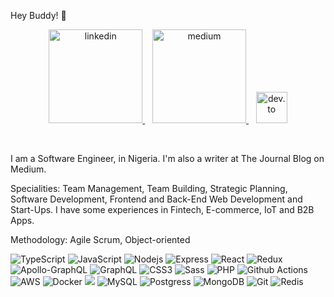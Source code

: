 Hey Buddy! 👋

<p align="center">
  <a href="https://www.linkedin.com/in/weezykon/" target="_new">
    <img src="https://content.linkedin.com/content/dam/me/business/en-us/amp/brand-site/v2/bg/LI-Logo.svg.original.svg" alt="linkedin" width="150px" />
  </a>
  &nbsp;&nbsp;
  <a href="https://medium.com/@weezykon" target="_new">
    <img src="https://ucbd382d867eda2285bc3724c2e9.previews.dropboxusercontent.com/p/thumb/ABxzcRa1Io9OepWpXWksNIfuSVFU83Oz4QMjJWNz2VxXXLMnrdQXmih2XJ59-MjYABlvS1O4i7cWw80E5i9tAJdeSQFZXt7wjUDOL42YWUMXc7sweGhSpTjnK_gKmUkl3KdJf82qTSqCU912d7ekG-SgbwtU-221N0WwgcEKVCvGRbKDeBDmILNG3aLrcGlGCehEZwRDBYk2GGYW2z7WvtunV266hGU2bH3sTQChf0fgUk-UCUPxIny6ShPo6RKKO9kbyoaa7WNK9W0pc0zf86TYhlPHv4GZKDEHUjMRVNQJMU2b3crFp3NAALQ6NVnGJbL7aFv3rDpQBdjfbbQ4QhKVdaiY7av9Wk3dgDaC4kp0PPzO0gwW4X82d42gy7dii9Pa_1eluP0lRzgrQEGA8e6STwcv9hnc0b23-Jc8A7tl3cW_BwfYdaW7hxkutbSbh-97TeFhFtkMZOY7A8DlhWZIo2roqnSIEuVDcJZc6ABW6GvtLGlZM2gPGRZ1BZk1FNtO3YQzv_7dQYKIJeqvhPSXUxuz853UfjfkGP84HoFFJZwz6WLDwiQMwbny7OyTpkZYZocKT-pnSxGViQgpteEteXzQbx4DSLtouo2VLQ_NpQA6J6sC1S1O9P-I4Qv3XmypMsrssItlLC3LoxjZlaW9k5F1nKP0mADsndTSv0L8Fk-qrseIU37dGagf1rKklwxQi-46M9zKGpLt_YuFPgRn43b9ZeZK3qUJx0An_gzfT8d_8sXmcjl0ly-qfXFy3qy4r5VvtdOtoY93jmdGTxjBlpazM5ap-YkzTL1VfxASM_ZXLcL2wtOohb6BCieP_vI7_3Q40Aszcpn2E1K9aUIr8sIKIhLQ7t_iPS9HthE3vLUM-K7xgxegLJ0TaAI8xUSaQff5WF1pDSijPXGiIoibPMoT3J-cJnOjajEKnbznFRuq0DFvVkDP17G4Aga_eDIxf0bJImuG_zMdkSYXHGOZWux8pG38vLoRhiBl-SgUsNw1asxZLzZ8cN9PCzMmUqyc9zXugZ8yJZhHH0Gz2laAD-xC42XNWkUsWkvOW5-3S-3DIyR6fxNcBbXnKeOeZ2IYAHpgbmgMVtyotOSk8KIA4H5mPb-GGEyTnK_F-fwBXXjMK3xpx8akTLgtpb4Ngw_8435Mg-Wa88mv_lkpmScRw2NWpicmUj9NujVWZDoNVYKJt-NnWrZ5ym7WbuGu38XjwHb4z2gccUcYrJzd8aF_YdiGGk56_fy73DYqMG1xppXuRt5sJKmRK9vKygkeuhQ/p.png" alt="medium" width="150px" />
  </a>
  &nbsp;&nbsp;
  <a href="https://dev.to/weezykon" target="_new">
    <img src="https://d2fltix0v2e0sb.cloudfront.net/dev-black.png" alt="dev.to" width="50px" />
  </a>
</p>
<br/>

I am a Software Engineer, in Nigeria. I'm also a writer at The Journal Blog on Medium.

Specialities: Team Management, Team Building, Strategic Planning, Software Development, Frontend and Back-End Web Development and Start-Ups. I have some experiences in Fintech, E-commerce, IoT and B2B Apps.

Methodology: Agile Scrum, Object-oriented 


<p>
<!-- <img align="left" src="https://github-readme-stats.vercel.app/api/top-langs/?username=weezykon&count_private=true&langs_count=6&hide=php,roff,css,html,HTML,JavaScript,TSQL,Hack&langs_count=8&layout=compact&theme=dark"/> -->
  <img alt="TypeScript" src="https://img.shields.io/badge/typescript%20-%23007ACC.svg?&style=for-the-badge&logo=typescript&logoColor=white" />   
  <img alt="JavaScript" src="https://img.shields.io/badge/javascript%20-%23007ACC.svg?&style=for-the-badge&logo=javascript&logoColor=white" />   
<img alt="Nodejs" src="https://img.shields.io/badge/node.js%20-%2343853D.svg?&style=for-the-badge&logo=node.js&logoColor=white" />   
<img alt="Express" src="https://img.shields.io/badge/express.js%20-%23404d59.svg?&style=for-the-badge" />   
<img alt="React" src="https://img.shields.io/badge/react%20-%2320232a.svg?&style=for-the-badge&logo=react&logoColor=%2361DAFB" /> 
<img alt="Redux" src="https://img.shields.io/badge/redux-%23593d88.svg?style=for-the-badge&logo=redux&logoColor=white"/>  

<img alt="Apollo-GraphQL" src="https://img.shields.io/badge/-ApolloGraphQL-311C87?style=for-the-badge&logo=apollo-graphql"/> 
<img alt="GraphQL" src="https://img.shields.io/badge/-GraphQL-E10098?style=for-the-badge&logo=graphql&logoColor=white" />
<img alt="CSS3" src="https://img.shields.io/badge/css3%20-%231572B6.svg?&style=for-the-badge&logo=css3&logoColor=white" />
<img alt="Sass" src="https://img.shields.io/badge/sass%20-%23CC6699.svg?&style=for-the-badge&logo=sass&logoColor=white" />   
<img alt="PHP" src="https://img.shields.io/badge/-php-394989?style=for-the-badge&logo=php&logoColor=white" />   
<!-- <img alt="WordPress" src="https://img.shields.io/badge/-WordPress-0073aa?style=for-the-badge&logo=wordpress&logoColor=white" />    -->
<!-- <img alt="Google Cloud Platform" src="https://img.shields.io/badge/-Google_Cloud_Platform-1a73e8?style=for-the-badge&logo=google-cloud&logoColor=white" /> -->
<img alt="Github Actions" src="https://img.shields.io/badge/-Github_Actions-2088FF?style=for-the-badge&logo=github-actions&logoColor=white" />
<img alt="AWS" src="https://img.shields.io/badge/Amazon%20AWS-%23232F3E?logo=amazon-aws&logoColor=white&style=for-the-badge" /> 
<img alt="Docker" src="https://img.shields.io/badge/-Docker-46a2f1?style=for-the-badge&logo=docker&logoColor=white" />
<!-- <img src="https://img.shields.io/badge/react_native%20-%2320232a.svg?&style=for-the-badge&logo=react&logoColor=%2361DAFB" />    -->
<img src="https://img.shields.io/badge/html5%20-%23E34F26.svg?&style=for-the-badge&logo=html5&logoColor=white" />   
<img alt="MySQL" src="https://img.shields.io/badge/mysql-%2300f.svg?&style=for-the-badge&logo=mysql&logoColor=white" />   
<img alt="Postgress" src="https://img.shields.io/badge/postgres-%23316192.svg?&style=for-the-badge&logo=postgresql&logoColor=white" />   
<img alt="MongoDB" src="https://img.shields.io/badge/MongoDB-%234ea94b.svg?&style=for-the-badge&logo=mongodb&logoColor=white" />  
<img alt="Git" src="https://img.shields.io/badge/git-%23F05033.svg?style=for-the-badge&logo=git&logoColor=white"/> 
<img alt="Redis" src="https://img.shields.io/badge/redis-%23DD0031.svg?style=for-the-badge&logo=redis&logoColor=white"/>
  </p>
